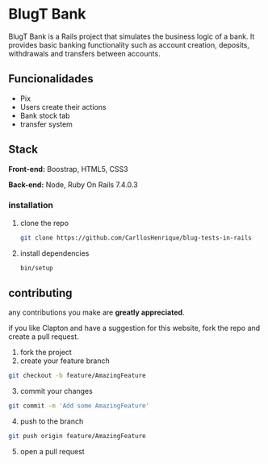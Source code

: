 
# BlugT Bank

BlugT Bank is a Rails project that simulates the business logic of a bank. It provides basic banking functionality such as account creation, deposits, withdrawals and transfers between accounts.

## Funcionalidades

- Pix
- Users create their actions
- Bank stock tab
- transfer system


## Stack

**Front-end:** Boostrap, HTML5, CSS3

**Back-end:** Node, Ruby On Rails 7.4.0.3

### installation

1. clone the repo
   ```sh
   git clone https://github.com/CarllosHenrique/blug-tests-in-rails
   ```
2. install dependencies
   ```sh
   bin/setup
   ```
## contributing

any contributions you make are **greatly appreciated**.

if you like Clapton and have a suggestion for this website, fork the repo and create a pull request.

1. fork the project
2. create your feature branch 
```sh
git checkout -b feature/AmazingFeature
```
3. commit your changes
```sh
git commit -m 'Add some AmazingFeature'
```
4. push to the branch 
```sh
git push origin feature/AmazingFeature
```
5. open a pull request
